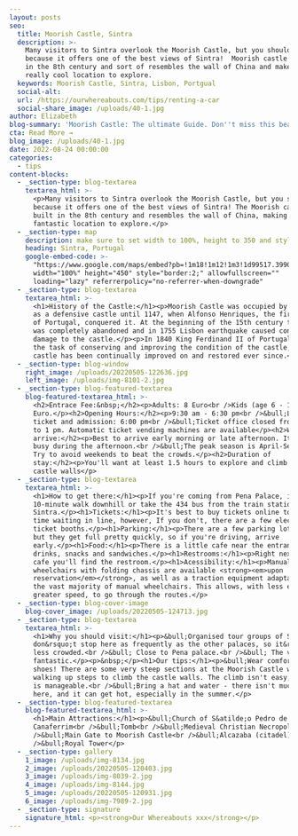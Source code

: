 ```yaml
---
layout: posts
seo:
  title: Moorish Castle, Sintra
  description: >-
    Many visitors to Sintra overlook the Moorish Castle, but you shouldn't
    because it offers one of the best views of Sintra!  Moorish castle was built
    in the 8th century and sort of resembles the wall of China and makes it a
    really cool location to explore. 
  keywords: Moorish Castle, Sintra, Lisbon, Portgual
  social-alt:
  url: /https://ourwhereabouts.com/tips/renting-a-car
  social-share_image: /uploads/40-1.jpg
author: Elizabeth
blog-summary: 'Moorish Castle: The ultimate Guide. Don''t miss this beautiful castle in Sintra'
cta: Read More →
blog_image: /uploads/40-1.jpg
date: 2022-08-24 00:00:00
categories:
  - tips
content-blocks:
  - _section-type: blog-textarea
    textarea_html: >-
      <p>Many visitors to Sintra overlook the Moorish Castle, but you shouldn't
      because it offers one of the best views of Sintra! The Moorish castle was
      built in the 8th century and resembles the wall of China, making it a
      fantastic location to explore.</p>
  - _section-type: map
    description: make sure to set width to 100%, height to 350 and style to border 2
    heading: Sintra, Portugal
    google-embed-code: >-
      "https://www.google.com/maps/embed?pb=!1m18!1m12!1m3!1d99517.39902477486!2d-9.467015726379298!3d38.78849764621415!2m3!1f0!2f0!3f0!3m2!1i1024!2i768!4f13.1!3m3!1m2!1s0xd1edac1a7510ee9%3A0x13585cc0b00f573c!2sSintra%2C%20Portugal!5e0!3m2!1sen!2sil!4v1661343345863!5m2!1sen!2sil"
      width="100%" height="450" style="border:2;" allowfullscreen=""
      loading="lazy" referrerpolicy="no-referrer-when-downgrade"
  - _section-type: blog-textarea
    textarea_html: >-
      <h1>History of the Castle:</h1><p>Moorish Castle was occupied by the Moors
      as a defensive castle until 1147, when Alfonso Henriques, the first King
      of Portugal, conquered it. At the beginning of the 15th century the castle
      was completely abandoned and in 1755 Lisbon earthquake caused considerable
      damage to the castle.</p><p>In 1840 King Ferdinand II of Portugal took up
      the task of conserving and improving the condition of the castle, the
      castle has been continually improved on and restored ever since.</p>
  - _section-type: blog-window
    right_image: /uploads/20220505-122636.jpg
    left_image: /uploads/img-8101-2.jpg
  - _section-type: blog-featured-textarea
    blog-featured-textarea_html: >-
      <h2>Entrace Fee:&nbsp;</h2><p>Adults: 8 Euro<br />Kids (age 6 - 17): 6.5
      Euro.</p><h2>Opening Hours:</h2><p>9:30 am - 6:30 pm<br />&bull;Last
      ticket and admission: 6:00 pm<br />&bull;Ticket office closed from 12 pm
      to 1 pm. Automatic ticket vending machines are available</p><h2>When to
      arrive:</h2><p>Best to arrive early morning or late afternoon. It gets
      busy during the afternoon.<br />&bull;The peak season is April-September.
      Try to avoid weekends to beat the crowds.</p><h2>Duration of
      stay:</h2><p>You'll want at least 1.5 hours to explore and climb the
      castle walls</p>
  - _section-type: blog-textarea
    textarea_html: >-
      <h1>How to get there:</h1><p>If you're coming from Pena Palace, it's a
      10-minute walk downhill or take the 434 bus from the train station of
      Sintra.</p><h1>Tickets:</h1><p>It's best to buy tickets online to save
      time waiting in line, however, If you don't, there are a few electronic
      ticket booths.</p><h1>Parking:</h1><p>There are a few parking lots nearby,
      but they get full pretty quickly, so if you're driving, arrive
      early.</p><h1>Food:</h1><p>There is a little cafe near the entrance with
      drinks, snacks and sandwiches.</p><h1>Restrooms:</h1><p>Right next to the
      cafe you'll find the restroom.</p><h1>Acessibility:</h1><p>Manual
      wheelchairs with folding chassis are available <strong><em>upon
      reservation</em></strong>, as well as a traction equipment adaptable to
      the vast majority of manual wheelchairs. This allows, with less effort and
      greater speed, to go through the routes.</p>
  - _section-type: blog-cover-image
    blog-cover_image: /uploads/20220505-124713.jpg
  - _section-type: blog-textarea
    textarea_html: >-
      <h1>Why you should visit:</h1><p>&bull;Organised tour groups of Sintra
      don&rsquo;t stop here as frequently as the other palaces, so it&rsquo;s
      less crowded.<br />&bull; Close to Pena palace.<br />&bull; The view is
      fantastic.</p><p>&nbsp;</p><h1>Our tips:</h1><p>&bull;Wear comfortable
      shoes! There are some very steep sections at the Moorish Castle when
      walking up steps to climb the castle walls. The climb isn't easy, but it
      is manageable.<br />&bull;Bring a hat and water - there isn't much shade
      here, and it can get hot, especially in the summer.</p>
  - _section-type: blog-featured-textarea
    blog-featured-textarea_html: >-
      <h1>Main Attractions:</h1><p>&bull;Church of S&atilde;o Pedro de
      Canaferrim<br />&bull;Tomb<br />&bull;Medieval Christian Necropolis<br
      />&bull;Main Gate to Moorish Castle<br />&bull;Alcazaba (citadel)<br
      />&bull;Royal Tower</p>
  - _section-type: gallery
    1_image: /uploads/img-8134.jpg
    2_image: /uploads/20220505-120403.jpg
    3_image: /uploads/img-8039-2.jpg
    4_image: /uploads/img-8144.jpg
    5_image: /uploads/20220505-120931.jpg
    6_image: /uploads/img-7989-2.jpg
  - _section-type: signature
    signature_html: <p><strong>Our Whereabouts xxx</strong></p>
---
```

